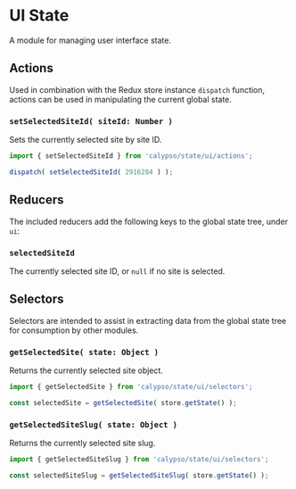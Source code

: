 # UI State

A module for managing user interface state.

## Actions

Used in combination with the Redux store instance `dispatch` function, actions can be used in manipulating the current global state.

### `setSelectedSiteId( siteId: Number )`

Sets the currently selected site by site ID.

```js
import { setSelectedSiteId } from 'calypso/state/ui/actions';

dispatch( setSelectedSiteId( 2916284 ) );
```

## Reducers

The included reducers add the following keys to the global state tree, under `ui`:

### `selectedSiteId`

The currently selected site ID, or `null` if no site is selected.

## Selectors

Selectors are intended to assist in extracting data from the global state tree for consumption by other modules.

### `getSelectedSite( state: Object )`

Returns the currently selected site object.

```js
import { getSelectedSite } from 'calypso/state/ui/selectors';

const selectedSite = getSelectedSite( store.getState() );
```

### `getSelectedSiteSlug( state: Object )`

Returns the currently selected site slug.

```js
import { getSelectedSiteSlug } from 'calypso/state/ui/selectors';

const selectedSiteSlug = getSelectedSiteSlug( store.getState() );
```
